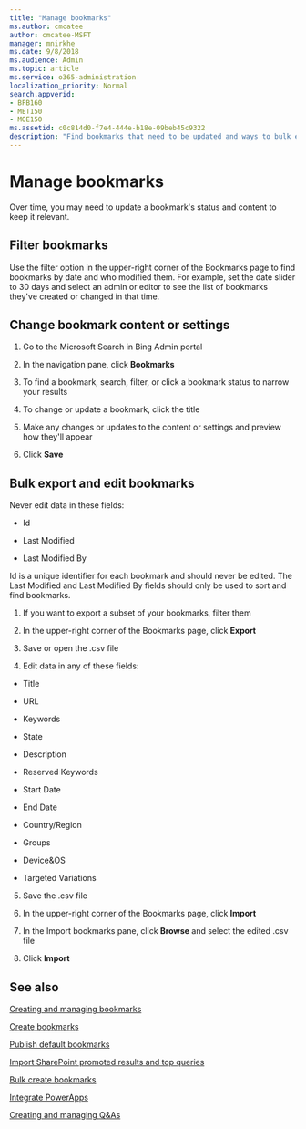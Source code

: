 ```yaml
---
title: "Manage bookmarks"
ms.author: cmcatee
author: cmcatee-MSFT
manager: mnirkhe
ms.date: 9/8/2018
ms.audience: Admin
ms.topic: article
ms.service: o365-administration
localization_priority: Normal
search.appverid:
- BFB160
- MET150
- MOE150
ms.assetid: c0c814d0-f7e4-444e-b18e-09beb45c9322
description: "Find bookmarks that need to be updated and ways to bulk edit bookmark results for Microsoft Search in Bing"
---
```


# Manage bookmarks

Over time, you may need to update a bookmark's status and content to keep it relevant. 
  
## Filter bookmarks

Use the filter option in the upper-right corner of the Bookmarks page to find bookmarks by date and who modified them. For example, set the date slider to 30 days and select an admin or editor to see the list of bookmarks they've created or changed in that time.
  
## Change bookmark content or settings

1. Go to the Microsoft Search in Bing Admin portal
    
2. In the navigation pane, click **Bookmarks**
    
3. To find a bookmark, search, filter, or click a bookmark status to narrow your results
    
4. To change or update a bookmark, click the title
    
5. Make any changes or updates to the content or settings and preview how they'll appear 
    
6. Click **Save**
    
## Bulk export and edit bookmarks

Never edit data in these fields:
  
- Id
    
- Last Modified
    
- Last Modified By
    
Id is a unique identifier for each bookmark and should never be edited. The Last Modified and Last Modified By fields should only be used to sort and find bookmarks.
  
1. If you want to export a subset of your bookmarks, filter them
    
2. In the upper-right corner of the Bookmarks page, click **Export**
    
3. Save or open the .csv file
    
4. Edit data in any of these fields:
    
  - Title
    
  - URL
    
  - Keywords
    
  - State
    
  - Description
    
  - Reserved Keywords
    
  - Start Date
    
  - End Date
    
  - Country/Region
    
  - Groups
    
  - Device&amp;OS
    
  - Targeted Variations
    
5. Save the .csv file
    
6. In the upper-right corner of the Bookmarks page, click **Import**
    
7. In the Import bookmarks pane, click **Browse** and select the edited .csv file 
    
8. Click **Import**
    
## See also

[Creating and managing bookmarks](create-and-manage-bookmarks.md)
  
[Create bookmarks](create-bookmarks.md)
  
[Publish default bookmarks](publish-default-bookmarks.md)
  
[Import SharePoint promoted results and top queries](import-sharepoint-promoted-results-and-top-queries.md)
  
[Bulk create bookmarks](bulk-create-bookmarks.md)
  
[Integrate PowerApps](integrate-powerapps.md)
  
[Creating and managing Q&amp;As](../q-as/create-and-manage-q-as.md)
  

